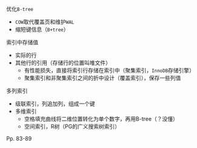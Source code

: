 优化`B-tree`

-   `COW`取代覆盖页和维护`WAL`
-   缩短键信息（`B+tree`）



索引中存储值

-   实际的行
-   其他行的引用（存储行的位置叫堆文件）
    -   有性能损失，直接将索引行存储在索引中（聚集索引，`InnoDB`存储引擎）
    -   聚集索引和非聚集索引之间的折中设计（覆盖索引），保存一些列值



多列索引

-   级联索引，列追加列，组成一个键
-   多维索引
    -   空格填充曲线将二维位置转化为单个数字，再用B-tree（？没懂）
    -   空间索引，R树（PG的广义搜索树索引）





Pp. 83-89